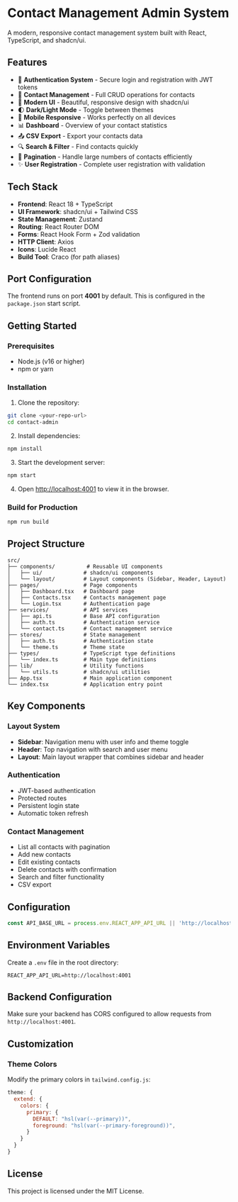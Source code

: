 # Contact Management Admin System

A modern, responsive contact management system built with React, TypeScript, and shadcn/ui.

## Features

- 🔐 **Authentication System** - Secure login and registration with JWT tokens
- 👥 **Contact Management** - Full CRUD operations for contacts
- 🎨 **Modern UI** - Beautiful, responsive design with shadcn/ui
- 🌓 **Dark/Light Mode** - Toggle between themes
- 📱 **Mobile Responsive** - Works perfectly on all devices
- 📊 **Dashboard** - Overview of your contact statistics
- 📤 **CSV Export** - Export your contacts data
- 🔍 **Search & Filter** - Find contacts quickly
- 📄 **Pagination** - Handle large numbers of contacts efficiently
- ✨ **User Registration** - Complete user registration with validation

## Tech Stack

- **Frontend**: React 18 + TypeScript
- **UI Framework**: shadcn/ui + Tailwind CSS
- **State Management**: Zustand
- **Routing**: React Router DOM
- **Forms**: React Hook Form + Zod validation
- **HTTP Client**: Axios
- **Icons**: Lucide React
- **Build Tool**: Craco (for path aliases)

## Port Configuration

The frontend runs on port **4001** by default. This is configured in the `package.json` start script.

## Getting Started

### Prerequisites

- Node.js (v16 or higher)
- npm or yarn

### Installation

1. Clone the repository:
```bash
git clone <your-repo-url>
cd contact-admin
```

2. Install dependencies:
```bash
npm install
```

3. Start the development server:
```bash
npm start
```

4. Open [http://localhost:4001](http://localhost:4001) to view it in the browser.

### Build for Production

```bash
npm run build
```

## Project Structure

```
src/
├── components/          # Reusable UI components
│   ├── ui/             # shadcn/ui components
│   └── layout/         # Layout components (Sidebar, Header, Layout)
├── pages/              # Page components
│   ├── Dashboard.tsx   # Dashboard page
│   ├── Contacts.tsx    # Contacts management page
│   └── Login.tsx       # Authentication page
├── services/           # API services
│   ├── api.ts          # Base API configuration
│   ├── auth.ts         # Authentication service
│   └── contact.ts      # Contact management service
├── stores/             # State management
│   ├── auth.ts         # Authentication state
│   └── theme.ts        # Theme state
├── types/              # TypeScript type definitions
│   └── index.ts        # Main type definitions
├── lib/                # Utility functions
│   └── utils.ts        # shadcn/ui utilities
├── App.tsx             # Main application component
└── index.tsx           # Application entry point
```

## Key Components

### Layout System
- **Sidebar**: Navigation menu with user info and theme toggle
- **Header**: Top navigation with search and user menu
- **Layout**: Main layout wrapper that combines sidebar and header

### Authentication
- JWT-based authentication
- Protected routes
- Persistent login state
- Automatic token refresh

### Contact Management
- List all contacts with pagination
- Add new contacts
- Edit existing contacts
- Delete contacts with confirmation
- Search and filter functionality
- CSV export

## Configuration


```typescript
const API_BASE_URL = process.env.REACT_APP_API_URL || 'http://localhost:4001';
```

## Environment Variables

Create a `.env` file in the root directory:

```env
REACT_APP_API_URL=http://localhost:4001
```

## Backend Configuration

Make sure your backend has CORS configured to allow requests from `http://localhost:4001`.

## Customization

### Theme Colors
Modify the primary colors in `tailwind.config.js`:

```javascript
theme: {
  extend: {
    colors: {
      primary: {
        DEFAULT: "hsl(var(--primary))",
        foreground: "hsl(var(--primary-foreground))",
      }
    }
  }
}
```

## License

This project is licensed under the MIT License.
